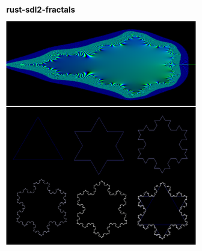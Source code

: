 ## rust-sdl2-fractals

[![mandelbrot](./examples/mandelbrot.png?raw=true)](https://en.wikipedia.org/wiki/Mandelbrot_set)
[![snowflake](./examples/snowflake.png?raw=true)](https://en.wikipedia.org/wiki/Koch_snowflake)

